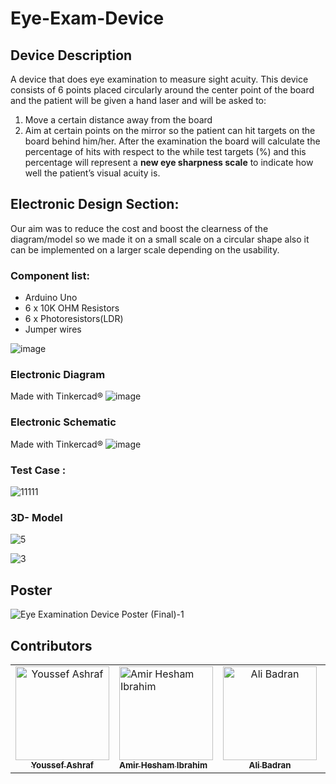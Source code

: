 # Eye-Exam-Device

## Device Description

A device that does eye examination to measure sight acuity.
This device consists of 6 points placed circularly around the  center point of the board and the patient will be given a hand
laser and will be asked to:
1. Move a certain distance away from the board
2. Aim at certain points on the mirror so the patient can hit targets on the board behind him/her.
After the examination the board will calculate the percentage of hits with respect to the while test targets (%) and this
percentage will represent a **new eye sharpness scale** to indicate how well the patient’s visual acuity is.


## Electronic Design Section:

Our aim was to reduce the cost and boost the clearness of the diagram/model so we made it on a small scale on a circular shape also it can be implemented on a larger scale depending on the usability.


### Component list:

* Arduino Uno 
* 6 x 10K OHM Resistors
* 6 x Photoresistors(LDR)
* Jumper wires

![image](https://user-images.githubusercontent.com/83988379/167162877-33da69a8-1ad1-4afa-b450-5b7c547715b6.png)


### Electronic Diagram
Made with Tinkercad®
![image](https://user-images.githubusercontent.com/83988379/167162591-08818a76-c923-444b-8047-234f345fc418.png)
### Electronic Schematic
Made with Tinkercad®
![image](https://user-images.githubusercontent.com/83988379/167162652-87b7c963-a0c6-4068-9506-79f9eea4f040.png)
### Test Case :
![11111](https://user-images.githubusercontent.com/83988379/168427538-b9efadc8-1101-4aca-bc91-c8ad72982a92.png)


### 3D- Model
![5](https://user-images.githubusercontent.com/83988379/167237240-64cf4cb8-c991-4516-85e1-12424dc6fa17.png)

![3](https://user-images.githubusercontent.com/83988379/167237233-80b3f49c-17a2-4cca-b7a8-f6d4a6204bf9.png)


## Poster
![Eye Examination Device Poster (Final)-1](https://user-images.githubusercontent.com/83988379/167268356-c67c5af9-9397-4dea-a0f1-5f3387f283d7.png)



## Contributors <a name = "Contributors"></a>

<table>
  <tr>
    <td align="center">
    <a href="https://github.com/Youssef-Ashraf71" target="_black">
    <img src="https://avatars.githubusercontent.com/u/83988379?v=4" width="150px;" alt="Youssef Ashraf"/>
    <br />
    <sub><b>Youssef Ashraf</b></sub></a>
    </td>
  <td align="">
    <a href="https://github.com/amirhesham65" target="_black">
    <img src="https://avatars.githubusercontent.com/u/40079208?v=4" width="150px;" alt="Amir Hesham Ibrahim"/>
    <br />
    <sub><b>Amir Hesham Ibrahim</b></sub></a>
    </td>
     <td align="center">
    <a href="https://github.com/AliBadran716" target="_black">
    <img src="https://avatars.githubusercontent.com/u/102072821?v=4" width="150px;" alt="Ali Badran"/>
    <br />
    <sub><b>Ali Badran</b></sub></a>
    </td>
<td align="center">
    <a href="https://github.com/heshamtamer" target="_black">
    <img src="https://avatars.githubusercontent.com/u/100705845?v=4" width="150px;" alt="Hesham Tamer"/>
    <br />
    <sub><b>Hesham Tamer</b></sub></a>
    </td>
    <td align="center">
    <a href="https://github.com/Muhannad159" target="_black">
    <img src="https://avatars.githubusercontent.com/u/104541242?v=4" width="150px;" alt="Muhannad Abdallah"/>
    <br />
    <sub><b>Muhannad Abdallah</b></sub></a>
    </td>
      </tr>
 </table>

